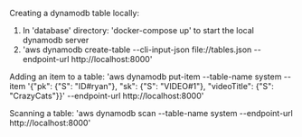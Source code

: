 Creating a dynamodb table locally:

1. In 'database' directory: 'docker-compose up' to start the local dynamodb server
2. 'aws dynamodb create-table --cli-input-json file://tables.json --endpoint-url http://localhost:8000'

Adding an item to a table: 'aws dynamodb put-item --table-name system --item '{"pk": {"S": "ID#ryan"}, "sk": {"S": "VIDEO#1"}, "videoTitle": {"S": "CrazyCats"}}' --endpoint-url http://localhost:8000'

Scanning a table: 'aws dynamodb scan --table-name system --endpoint-url http://localhost:8000'
